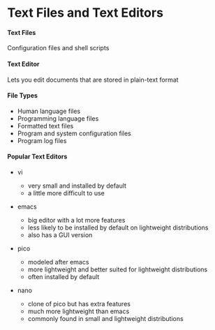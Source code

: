 # Text Files and Text Editors

#### Text Files
Configuration files and shell scripts

#### Text Editor
Lets you edit documents that are stored in plain-text format

#### File Types
- Human language files
- Programming language files
- Formatted text files
- Program and system configuration files
- Program log files

#### Popular Text Editors
- vi
  - very small and installed by default
  - a little more difficult to use

- emacs
  - big editor with a lot more features
  - less likely to be installed by default on lightweight distributions
  - also has a GUI version

- pico
  - modeled after emacs
  - more lightweight and better suited for lightweight distributions
  - often installed by default

- nano
  - clone of pico but has extra features
  - much more lightweight than emacs
  - commonly found in small and lightweight distributions

